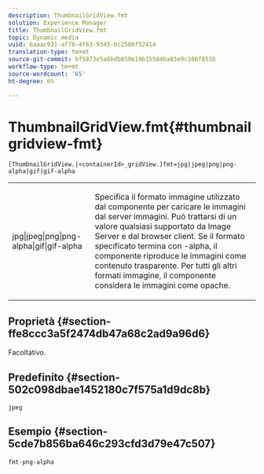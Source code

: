 ```yaml
---
description: ThumbnailGridView.fmt
solution: Experience Manager
title: ThumbnailGridView.fmt
topic: Dynamic media
uuid: 6aaac931-af78-4f63-9345-6c2580f52414
translation-type: tm+mt
source-git-commit: bf5873e5a6bdb859e19b15584ba85e9c106f853b
workflow-type: tm+mt
source-wordcount: '65'
ht-degree: 6%

---
```



# ThumbnailGridView.fmt{#thumbnailgridview-fmt}

`[ThumbnailGridView.|<containerId>_gridView.]fmt=jpg|jpeg|png|png-alpha|gif|gif-alpha`

<table id="table_4620F51BD77149FDB68F1FBECC443801"> 
 <tbody> 
  <tr> 
   <td> <p> <span class="codeph"> jpg|jpeg|png|png-alpha|gif|gif-alpha</span> </p> </td> 
   <td> <p>Specifica il formato immagine utilizzato dal componente per caricare le immagini dal server immagini. Può trattarsi di un valore qualsiasi supportato da Image Server e dal browser client. Se il formato specificato termina con <span class="codeph"> -alpha</span>, il componente riproduce le immagini come contenuto trasparente. Per tutti gli altri formati immagine, il componente considera le immagini come opache. </p> </td> 
  </tr> 
 </tbody> 
</table>

## Proprietà {#section-ffe8ccc3a5f2474db47a68c2ad9a96d6}

Facoltativo.

## Predefinito {#section-502c098dbae1452180c7f575a1d9dc8b}

`jpeg`

## Esempio {#section-5cde7b856ba646c293cfd3d79e47c507}

`fmt-png-alpha`
